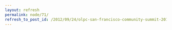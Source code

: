 ```yaml
---
layout: refresh
permalink: node/71/
refresh_to_post_id: /2012/09/24/olpc-san-francisco-community-summit-2012-poster-gallery
---
```

